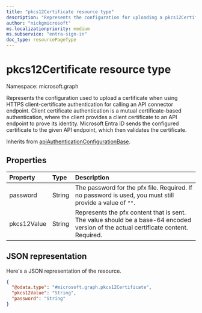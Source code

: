 ```yaml
---
title: "pkcs12Certificate resource type"
description: "Represents the configuration for uploading a pkcs12Certificate."
author: "nickgmicrosoft"
ms.localizationpriority: medium
ms.subservice: "entra-sign-in"
doc_type: resourcePageType
---
```


# pkcs12Certificate resource type

Namespace: microsoft.graph

Represents the configuration used to upload a certificate when using HTTPS client-certificate authentication for calling an API connector endpoint. Client certificate authentication is a mutual certificate-based authentication, where the client provides a client certificate to an API endpoint to prove its identity. Microsoft Entra ID sends the configured certificate to the given API endpoint, which then validates the certificate.

Inherits from [apiAuthenticationConfigurationBase](../resources/apiauthenticationconfigurationbase.md).

## Properties

|Property|Type|Description|
|:---|:---|:---|
|password|String| The password for the pfx file. Required. If no password is used, you must still provide a value of `""`.|
|pkcs12Value|String| Represents the pfx content that is sent. The value should be a base-64 encoded version of the actual certificate content. Required.|

## JSON representation

Here's a JSON representation of the resource.
<!-- {
  "blockType": "resource",
  "@odata.type": "microsoft.graph.pkcs12Certificate"
}
-->

``` json
{
  "@odata.type": "#microsoft.graph.pkcs12Certificate",
  "pkcs12Value": "String",
  "password": "String"
}
```
